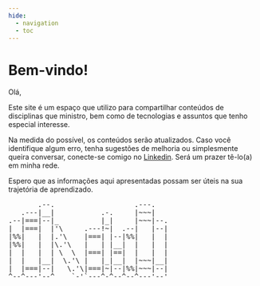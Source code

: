 ```yaml
---
hide:
  - navigation
  - toc
---
```


# Bem-vindo!

Olá, 

Este site é um espaço que utilizo para compartilhar conteúdos de disciplinas que ministro, bem como de tecnologias e assuntos que tenho especial interesse. 

Na medida do possível, os conteúdos serão atualizados. Caso você identifique algum erro, tenha sugestões de melhoria ou simplesmente queira conversar, conecte-se comigo no [Linkedin](https://www.linkedin.com/in/diegolusa/). Será um prazer tê-lo(a) em minha rede.


Espero que as informações aqui apresentadas possam ser úteis na sua trajetória de aprendizado.


<pre>
       .--.                   .---.
   .---|__|           .-.     |~~~|
.--|===|--|_          |_|     |~~~|--.
|  |===|  |'\     .---!~|  .--|   |--|
|%%|   |  |.'\    |===| |--|%%|   |  |
|%%|   |  |\.'\   |   | |__|  |   |  |
|  |   |  | \  \  |===| |==|  |   |  |
|  |   |__|  \.'\ |   |_|__|  |~~~|__|
|  |===|--|   \.'\|===|~|--|%%|~~~|--|
^--^---'--^    `-'`---^-^--^--^---'--'

</pre>